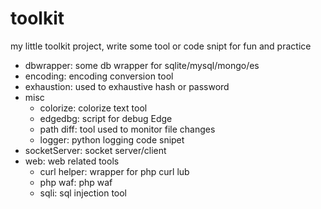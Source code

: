 # toolkit

my little toolkit project, write some tool or code snipt for fun and practice

* dbwrapper: some db wrapper for sqlite/mysql/mongo/es
* encoding: encoding conversion tool
* exhaustion: used to exhaustive hash or password
* misc
    * colorize: colorize text tool
    * edgedbg: script for debug Edge
    * path diff: tool used to monitor file changes
    * logger: python logging code snipet
* socketServer: socket server/client
* web: web related tools
    * curl helper: wrapper for php curl lub
    * php waf: php waf
    * sqli: sql injection tool